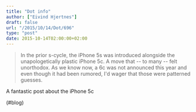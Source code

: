 ```yaml
---
title: "Dot info"
author: ["Eivind Hjertnes"]
draft: false
url: "/2015/10/14/Dot/696"
type: "post"
date: 2015-10-14T02:00:00+02:00
---
```


> In the prior s-cycle, the iPhone 5s was introduced alongside the
> unapologetically plastic iPhone 5c. A move that -- to many -- felt
> unorthodox. As we know now, a 6c was not announced this year and even
> though it had been rumored, I'd wager that those were patterned
> guesses.

A fantastic post about the iPhone 5c

(#blog)
